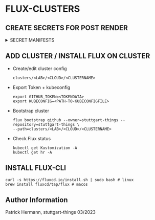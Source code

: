 # FLUX-CLUSTERS

## CREATE SECRETS FOR POST RENDER

<details><summary>SECRET MANIFESTS</summary>

```
apiVersion: v1
kind: Secret
metadata:
  name: vault
  namespace: flux-system
type: Opaque
stringData:
  VAULT_ADDR: https://vault-vsphere.tiab.labda.sva.de:8200 #example
  VAULT_ROLE_ID: <ROLE_ID>
  VAULT_SECRET_ID: <SECRET_ID>
  VAULT_NAMESPACE: root #example
  VAULT_CA_BUNDLE: <CA_BUNDLE_BASE64>
  VAULT_PKI_PATH: 4sthings.tiab.ssc.sva.de #example
---
apiVersion: v1
kind: Secret
metadata:
  name: github
  namespace: flux-system
type: Opaque
stringData:
  GIT_REPO_URL: https://github.com/stuttgart-things/stuttgart-things
  MS_TEAMS_URL: https://365sva.webhook.office.com/webhookb2/2f14a9f8-4736-46dd-9c8c-31547ec37180@0a65cb1e-37d5-41ff-980a-647d9d0e4f0b/IncomingWebhook/623bf0daab3d404baea9858fc689cf02/dc3a27ed-396c-40b7-a9b2-f1a2b6b44efe
  GITHUB_TOKEN: <GITHUB_TOKEN>
  PRIVATE_KEY: <PRIVATE_KEY_BASE64>
---
apiVersion: v1
kind: Secret
metadata:
  name: harbor-flux-secrets
  namespace: flux-system
type: Opaque
stringData:
  SCR_HOSTNAME: scr.tiab.labda.sva.de
  SCR_USERNAME: <SCR_USERNAME>
  SCR_PASSWORD: <SCR_PASSWORD>
---
apiVersion: v1
kind: Secret
metadata:
  name: s3-flux-secrets
  namespace: flux-system
type: Opaque
stringData:
  MINIO_ADMIN_USER: <MINIO_ADMIN_USER>
  MINIO_ADMIN_PASSWORD: <MINIO_ADMIN_PASSWORD>
---
apiVersion: v1
kind: Secret
metadata:
  name: harbor-flux-secrets
  namespace: flux-system
type: Opaque
stringData:
  HARBOR_ADMIN_USER: <HARBOR_ADMIN_USER>
  HARBOR_ADMIN_PASSWORD: <HARBOR_ADMIN_PASSWORD>
```

</details>

## ADD CLUSTER / INSTALL FLUX ON CLUSTER

* Create/edit cluster config
  ```
  clusters/<LAB>/<CLOUD>/<CLUSTERNAME>
  ```
* Export Token + kubeconfig
  ```
  export GITHUB_TOKEN=<TOKENDATA>
  export KUBECONFIG=<PATH-TO-KUBECONFIGFILE>
  ```

* Bootstrap cluster
  ```
  flux bootstrap github --owner=stuttgart-things --repository=stuttgart-things \
  --path=clusters/<LAB>/<CLOUD>/<CLUSTERNAME>
  ```
  
* Check Flux status 
  ```
  kubectl get Kustomization -A
  kubectl get hr -A
  ```
  
  
## INSTALL FLUX-CLI

```
curl -s https://fluxcd.io/install.sh | sudo bash # linux
brew install fluxcd/tap/flux # macos
```

Author Information
------------------
Patrick Hermann, stuttgart-things 03/2023
